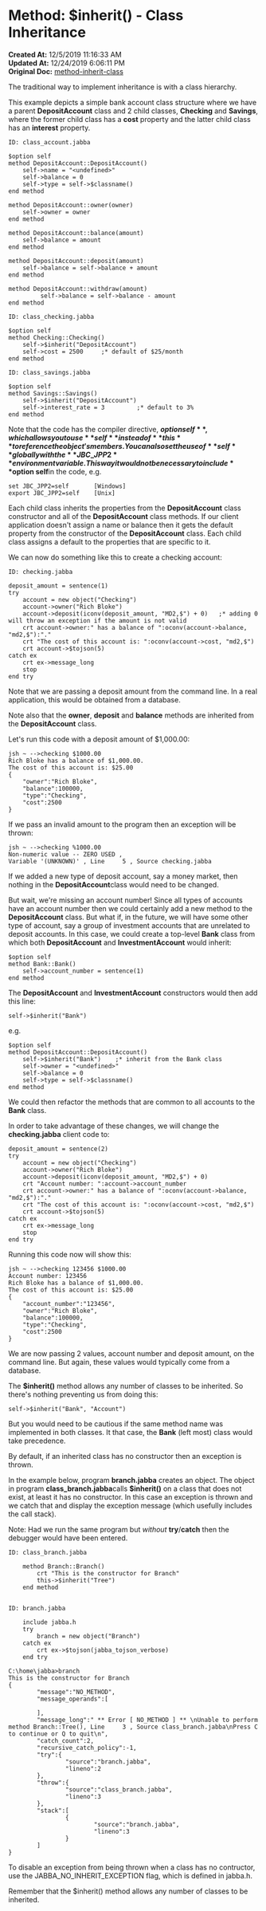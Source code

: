 # Method: $inherit() - Class Inheritance

**Created At:** 12/5/2019 11:16:33 AM  
**Updated At:** 12/24/2019 6:06:11 PM  
**Original Doc:** [method-inherit-class](https://docs.jbase.com/42948-dynamic-objects/method-inherit-class)  


The traditional way to implement inheritance is with a class hierarchy.

This example depicts a simple bank account class structure where we have a parent **DepositAccount** class and 2 child classes, **Checking** and **Savings**, where the former child class has a **cost** property and the latter child class has an **interest** property.

```
ID: class_account.jabba

$option self
method DepositAccount::DepositAccount()
    self->name = "<undefined>"
    self->balance = 0
    self->type = self->$classname()
end method

method DepositAccount::owner(owner)
    self->owner = owner
end method

method DepositAccount::balance(amount)
    self->balance = amount
end method

method DepositAccount::deposit(amount)
    self->balance = self->balance + amount
end method

method DepositAccount::withdraw(amount)
         self->balance = self->balance - amount
end method
```

```
ID: class_checking.jabba

$option self
method Checking::Checking()
    self->$inherit("DepositAccount")
    self->cost = 2500     ;* default of $25/month
end method
```

```
ID: class_savings.jabba

$option self
method Savings::Savings()
    self->$inherit("DepositAccount")
    self->interest_rate = 3         ;* default to 3%
end method
```

Note that the code has the compiler directive, **$option self**, which allows you to use **self** instead of **this** to reference the object's members. You can also set the use of **self** globally with the **JBC\_JPP2** environment variable. This way it would not be necessary to include **$option self**in the code, e.g.

```
set JBC_JPP2=self       [Windows]
export JBC_JPP2=self    [Unix]
```

Each child class inherits the properties from the **DepositAccount** class constructor and all of the **DepositAccount** class methods. If our client application doesn't assign a name or balance then it gets the default property from the constructor of the **DepositAccount** class. Each child class assigns a default to the properties that are specific to it.

We can now do something like this to create a checking account:

```
ID: checking.jabba

deposit_amount = sentence(1)
try
    account = new object("Checking")
    account->owner("Rich Bloke")
    account->deposit(iconv(deposit_amount, "MD2,$") + 0)   ;* adding 0 will throw an exception if the amount is not valid
    crt account->owner:" has a balance of ":oconv(account->balance, "md2,$"):"."
    crt "The cost of this account is: ":oconv(account->cost, "md2,$")
    crt account->$tojson(5)
catch ex
    crt ex->message_long
    stop
end try
```

Note that we are passing a deposit amount from the command line. In a real application, this would be obtained from a database.

Note also that the **owner**, **deposit** and **balance** methods are inherited from the **DepositAccount** class.

Let's run this code with a deposit amount of $1,000.00:

```
jsh ~ -->checking $1000.00
Rich Bloke has a balance of $1,000.00.
The cost of this account is: $25.00
{
    "owner":"Rich Bloke",
    "balance":100000,
    "type":"Checking",
    "cost":2500
}
```

If we pass an invalid amount to the program then an exception will be thrown:

```
jsh ~ -->checking %1000.00
Non-numeric value -- ZERO USED ,
Variable '(UNKNOWN)' , Line     5 , Source checking.jabba
```

If we added a new type of deposit account, say a money market, then nothing in the **DepositAccount**class would need to be changed.

But wait, we're missing an account number! Since all types of accounts have an account number then we could certainly add a new method to the **DepositAccount** class. But what if, in the future, we will have some other type of account, say a group of investment accounts that are unrelated to deposit accounts. In this case, we could create a top-level **Bank** class from which both **DepositAccount** and **InvestmentAccount** would inherit:

```
$option self
method Bank::Bank()
    self->account_number = sentence(1)
end method
```

The **DepositAccount** and **InvestmentAccount** constructors would then add this line:

```
self->$inherit("Bank")
```

e.g.

```
$option self
method DepositAccount::DepositAccount()
    self->$inherit("Bank")    ;* inherit from the Bank class
    self->owner = "<undefined>"
    self->balance = 0
    self->type = self->$classname()
end method
```

We could then refactor the methods that are common to all accounts to the **Bank** class.

In order to take advantage of these changes, we will change the **checking.jabba** client code to:

```
deposit_amount = sentence(2)
try
    account = new object("Checking")
    account->owner("Rich Bloke")
    account->deposit(iconv(deposit_amount, "MD2,$") + 0)
    crt "Account number: ":account->account_number
    crt account->owner:" has a balance of ":oconv(account->balance, "md2,$"):"."
    crt "The cost of this account is: ":oconv(account->cost, "md2,$")
    crt account->$tojson(5)
catch ex
    crt ex->message_long
    stop
end try
```

Running this code now will show this:

```
jsh ~ -->checking 123456 $1000.00
Account number: 123456
Rich Bloke has a balance of $1,000.00.
The cost of this account is: $25.00
{
    "account_number":"123456",
    "owner":"Rich Bloke",
    "balance":100000,
    "type":"Checking",
    "cost":2500
}
```

We are now passing 2 values, account number and deposit amount, on the command line. But again, these values would typically come from a database.

The **$inherit()** method allows any number of classes to be inherited. So there's nothing preventing us from doing this:

```
self->$inherit("Bank", "Account")
```

But you would need to be cautious if the same method name was implemented in both classes. It that case, the **Bank** (left most) class would take precedence.

By default, if an inherited class has no constructor then an exception is thrown.

In the example below, program **branch.jabba** creates an object. The object in program **class\_branch.jabba**calls **$inherit()** on a class that does not exist, at least it has no constructor. In this case an exception is thrown and we catch that and display the exception message (which usefully includes the call stack).

Note: Had we run the same program but *without* **try**/**catch** then the debugger would have been entered.

```
ID: class_branch.jabba

    method Branch::Branch()
        crt "This is the constructor for Branch"
        this->$inherit("Tree")
    end method


ID: branch.jabba

    include jabba.h
    try
        branch = new object("Branch")
    catch ex
        crt ex->$tojson(jabba_tojson_verbose)
    end try

C:\home\jabba>branch
This is the constructor for Branch
{
        "message":"NO_METHOD",
        "message_operands":[

        ],
        "message_long":" ** Error [ NO_METHOD ] ** \nUnable to perform method Branch::Tree(), Line     3 , Source class_branch.jabba\nPress C to continue or Q to quit\n",
        "catch_count":2,
        "recursive_catch_policy":-1,
        "try":{
                "source":"branch.jabba",
                "lineno":2
        },
        "throw":{
                "source":"class_branch.jabba",
                "lineno":3
        },
        "stack":[
                {
                        "source":"branch.jabba",
                        "lineno":3
                }
        ]
}
```

To disable an exception from being thrown when a class has no contructor, use the JABBA\_NO\_INHERIT\_EXCEPTION flag, which is defined in jabba.h.

Remember that the $inherit() method allows any number of classes to be inherited.
